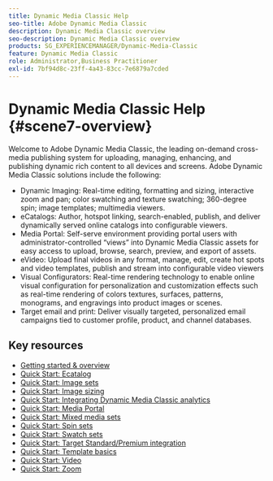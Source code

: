 ```yaml
---
title: Dynamic Media Classic Help
seo-title: Adobe Dynamic Media Classic
description: Dynamic Media Classic overview
seo-description: Dynamic Media Classic overview
products: SG_EXPERIENCEMANAGER/Dynamic-Media-Classic
feature: Dynamic Media Classic
role: Administrator,Business Practitioner
exl-id: 7bf94d8c-23ff-4a43-83cc-7e6879a7cded
---
```

# Dynamic Media Classic Help {#scene7-overview}

Welcome to Adobe Dynamic Media Classic, the leading on-demand cross-media publishing system for uploading, managing, enhancing, and publishing dynamic rich content to all devices and screens. Adobe Dynamic Media Classic solutions include the following:

* Dynamic Imaging: Real-time editing, formatting and sizing, interactive zoom and pan; color swatching and texture swatching; 360-degree spin; image templates; multimedia viewers.
* eCatalogs: Author, hotspot linking, search-enabled, publish, and deliver dynamically served online catalogs into configurable viewers.
* Media Portal: Self-serve environment providing portal users with administrator-controlled “views” into Dynamic Media Classic assets for easy access to upload, browse, search, preview, and export of assets.
* eVideo: Upload final videos in any format, manage, edit, create hot spots and video templates, publish and stream into configurable video viewers
* Visual Configurators: Real-time rendering technology to enable online visual configuration for personalization and customization effects such as real-time rendering of colors textures, surfaces, patterns, monograms, and engravings into product images or scenes.
* Target email and print: Deliver visually targeted, personalized email campaigns tied to customer profile, product, and channel databases.

## Key resources

* [Getting started & overview](/help/dmc-platform-overview.md)
* [Quick Start: Ecatalog](/help/quick-start-ecatalog.md)
* [Quick Start: Image sets](/help/quick-start-image-sets.md)
* [Quick Start: Image sizing](/help/quick-start-image-sizing.md)
* [Quick Start: Integrating Dynamic Media Classic analytics](/help/quick-start-integrating-dmc-analytics.md)
* [Quick Start: Media Portal](/help/quick-start-media-portal-administration.md)
* [Quick Start: Mixed media sets](/help/quick-start-mixed-media-sets.md)
* [Quick Start: Spin sets](/help/quick-start-spin-sets.md)
* [Quick Start: Swatch sets](/help/quick-start-swatch-sets.md)
* [Quick Start: Target Standard/Premium integration](/help/quick-start-target-integration.md)
* [Quick Start: Template basics](/help/quick-start-template-basics.md)
* [Quick Start: Video](/help/quick-start-video.md)
* [Quick Start: Zoom](/help/quick-start-zoom.md)
